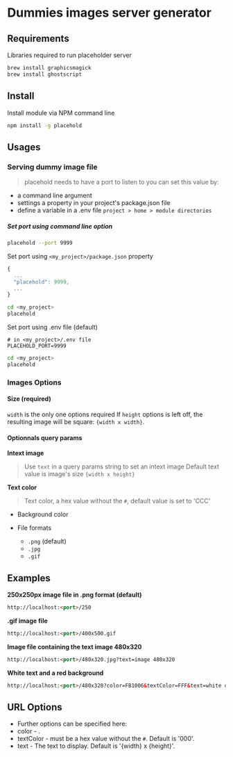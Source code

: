 # Dummies images server generator

## Requirements

Libraries required to run placeholder server

```bash
brew install graphicsmagick
brew install ghostscript
```

## Install

Install module via NPM command line

```bash
npm install -g placehold
```

## Usages

### Serving dummy image file

> placehold needs to have a port to listen to
> you can set this value by:

- a command line argument
- settings a property in your project's package.json file
- define a variable in a .env file `project > home > module directories`

##### Set port using command line option

```bash
placehold --port 9999
```

Set port using `<my_project>/package.json` property

```javascript
{
  ...
  "placehold": 9999,
  ...
}
```

```bash
cd <my_project>
placehold
```

Set port using .env file (default)

```text
# in <my_project>/.env file
PLACEHOLD_PORT=9999
```

```bash
cd <my_project>
placehold
```

### Images Options

#### Size (required)

`width` is the only one options required
If `height` options is left off, the resulting image will be square: `{width x width}`.

#### Optionnals query params

**Intext image**

> Use `text` in a query params string to set an intext image
> Default text value is image's size `{width x height}`

**Text color**

> Text color, a hex value without the `#`, default value is set to 'CCC'

- Background color

- File formats
  - `.png` (default)
  - `.jpg`
  - `.gif`

## Examples

**250x250px image file in .png format (default)**

```html
http://localhost:<port>/250
```

**.gif image file**

```html
http://localhost:<port>/400x500.gif
```

**Image file containing the text image 480x320**

```html
http://localhost:<port>/480x320.jpg?text=image 480x320
```

**White text and a red background**

```html
http://localhost:<port>/480x320?color=FB1006&textColor=FFF&text=white on red
```

## URL Options

- Further options can be specified here:
- color - .
- textColor - must be a hex value without the `#`. Default is '000'.
- text - The text to display. Default is '{width} x {height}'.

